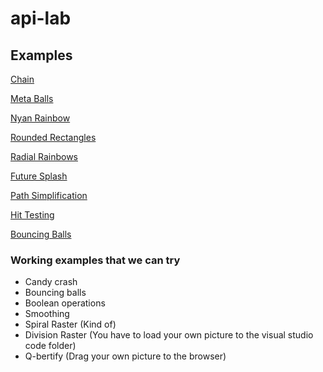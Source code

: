 # api-lab

## Examples

[Chain](http://paperjs.org/examples/chain/)

[Meta Balls](http://paperjs.org/examples/meta-balls)

[Nyan Rainbow](http://paperjs.org/examples/nyan-rainbow)

[Rounded Rectangles](http://paperjs.org/examples/rounded-rectangles)

[Radial Rainbows](http://paperjs.org/examples/radial-rainbows)

[Future Splash](http://paperjs.org/examples/future-splash)

[Path Simplification](http://paperjs.org/examples/path-simplification)

[Hit Testing](http://paperjs.org/examples/hit-testing)

[Bouncing Balls](http://paperjs.org/exanples/bouncing-balls)

### Working examples that we can try

* Candy crash
* Bouncing balls 
* Boolean operations
* Smoothing
* Spiral Raster (Kind of)
* Division Raster (You have to load your own picture to the visual studio code folder)
* Q-bertify (Drag your own picture to the browser)
